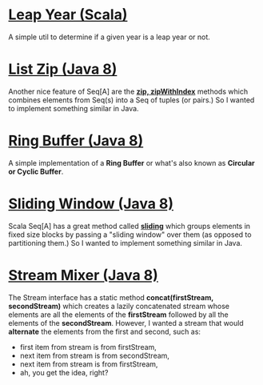 # [Leap Year (Scala)](leap-year/)
A simple util to determine if a given year is a leap year or not.


# [List Zip (Java 8)](list-zip/)
Another nice feature of Seq[A] are the [**zip, zipWithIndex**](https://www.scala-lang.org/api/current/scala/collection/Seq.html) methods which combines elements from Seq(s) into a Seq of tuples (or pairs.) So I wanted to implement something similar in Java.

# [Ring Buffer (Java 8)](ring-buffer/)
A simple implementation of a **Ring Buffer** or what's also known as **Circular or Cyclic Buffer**.

# [Sliding Window (Java 8)](sliding-window/)
Scala Seq[A] has a great method called [**sliding**](https://www.scala-lang.org/api/current/scala/collection/Seq.html) which groups elements in fixed size blocks by passing a "sliding window" over them (as opposed to partitioning them.) So I wanted to implement something similar in Java.

# [Stream Mixer (Java 8)](stream-mixer/)
The Stream interface has a static method **concat(firstStream, secondStream)** which creates a lazily concatenated stream whose elements are all the elements of the **firstStream** followed by all the elements of the **secondStream**. However, I wanted a
stream that would **alternate** the elements from the first and second, such as:
* first item from stream is from firstStream,
* next item from stream is from secondStream,
* next item from stream is from firstStream,
* ah, you get the idea, right?

